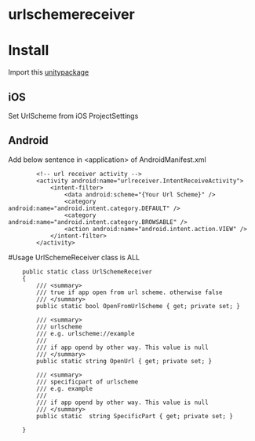 ﻿# urlschemereceiver
 
# Install
Import this [unitypackage](https://github.com/Marimoiro/urlschemereceiver/blob/master/urlreceiver.unitypackage)


## iOS
Set UrlScheme from iOS ProjectSettings

## Android

Add below sentence in \<application\> of AndroidManifest.xml

```
        <!-- url receiver activity -->
        <activity android:name="urlreceiver.IntentReceiveActivity">
            <intent-filter>
                <data android:scheme="{Your Url Scheme}" />
                <category android:name="android.intent.category.DEFAULT" />
                <category android:name="android.intent.category.BROWSABLE" />
                <action android:name="android.intent.action.VIEW" />
            </intent-filter>
        </activity>
```

#Usage
UrlSchemeReceiver class is ALL

```
    public static class UrlSchemeReceiver
    {
        /// <summary>
        /// true if app open from url scheme. otherwise false 
        /// </summary>
        public static bool OpenFromUrlScheme { get; private set; }

        /// <summary>
        /// urlscheme
        /// e.g. urlscheme://example
        /// 
        /// if app opend by other way. This value is null
        /// </summary>
        public static string OpenUrl { get; private set; }

        /// <summary>
        /// specificpart of urlscheme
        /// e.g. example
        /// 
        /// if app opend by other way. This value is null
        /// </summary>
        public static  string SpecificPart { get; private set; }
        
    }
```
